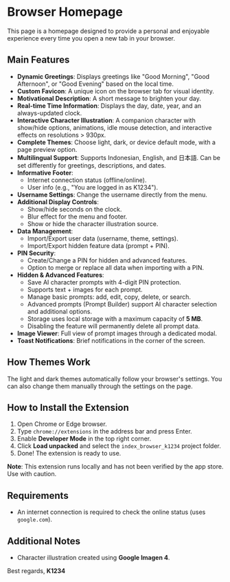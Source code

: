 # Browser Homepage
This page is a homepage designed to provide a personal and enjoyable experience every time you open a new tab in your browser.

## Main Features
* **Dynamic Greetings**: Displays greetings like "Good Morning", "Good Afternoon", or "Good Evening" based on the local time.
* **Custom Favicon**: A unique icon on the browser tab for visual identity.
* **Motivational Description**: A short message to brighten your day.
* **Real-time Time Information**: Displays the day, date, year, and an always-updated clock.
* **Interactive Character Illustration**: A companion character with show/hide options, animations, idle mouse detection, and interactive effects on resolutions > 930px.
* **Complete Themes**: Choose light, dark, or device default mode, with a page preview option.
* **Multilingual Support**: Supports Indonesian, English, and 日本語. Can be set differently for greetings, descriptions, and dates.
* **Informative Footer**:
    * Internet connection status (offline/online).
    * User info (e.g., "You are logged in as K1234").
* **Username Settings**: Change the username directly from the menu.
* **Additional Display Controls**:
    * Show/hide seconds on the clock.
    * Blur effect for the menu and footer.
    * Show or hide the character illustration source.
* **Data Management**:
    * Import/Export user data (username, theme, settings).
    * Import/Export hidden feature data (prompt + PIN).
* **PIN Security**:
    * Create/Change a PIN for hidden and advanced features.
    * Option to merge or replace all data when importing with a PIN.
* **Hidden & Advanced Features**:
    * Save AI character prompts with 4-digit PIN protection.
    * Supports text + images for each prompt.
    * Manage basic prompts: add, edit, copy, delete, or search.
    * Advanced prompts (Prompt Builder) support AI character selection and additional options.
    * Storage uses local storage with a maximum capacity of **5 MB**.
    * Disabling the feature will permanently delete all prompt data.
* **Image Viewer**: Full view of prompt images through a dedicated modal.
* **Toast Notifications**: Brief notifications in the corner of the screen.

## How Themes Work
The light and dark themes automatically follow your browser's settings. You can also change them manually through the settings on the page.

## How to Install the Extension
1.  Open Chrome or Edge browser.
2.  Type `chrome://extensions` in the address bar and press Enter.
3.  Enable **Developer Mode** in the top right corner.
4.  Click **Load unpacked** and select the `index_browser_k1234` project folder.
5.  Done! The extension is ready to use.

**Note**: This extension runs locally and has not been verified by the app store. Use with caution.

## Requirements
* An internet connection is required to check the online status (uses `google.com`).

## Additional Notes
* Character illustration created using **Google Imagen 4**.

Best regards,
**K1234**

